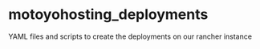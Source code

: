 # motoyohosting_deployments
YAML files and scripts to create the deployments on our rancher instance
